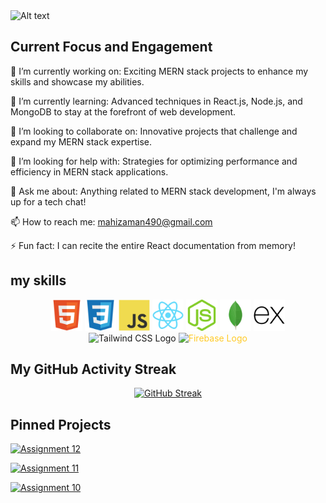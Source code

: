 
<img src="https://i.ibb.co/p1Jrvtz/Project-Timeline-page-0001.jpg" alt="Alt text">




## Current Focus and Engagement
🔭 I’m currently working on: Exciting MERN stack projects to enhance my skills and showcase my abilities.

🌱 I’m currently learning: Advanced techniques in React.js, Node.js, and MongoDB to stay at the forefront of web development.

👯 I’m looking to collaborate on: Innovative projects that challenge and expand my MERN stack expertise.

🤔 I’m looking for help with: Strategies for optimizing performance and efficiency in MERN stack applications.

💬 Ask me about: Anything related to MERN stack development, I'm always up for a tech chat!

📫 How to reach me: mahizaman490@gmail.com

⚡ Fun fact: I can recite the entire React documentation from memory!

## my skills


<p align="center">
    <img src="https://raw.githubusercontent.com/devicons/devicon/master/icons/html5/html5-original.svg" alt="HTML Logo" width="50" height="50">
    <img src="https://raw.githubusercontent.com/devicons/devicon/master/icons/css3/css3-original.svg" alt="CSS Logo" width="50" height="50">
    <img src="https://raw.githubusercontent.com/devicons/devicon/master/icons/javascript/javascript-original.svg" alt="JavaScript Logo" width="50" height="50">
    <img src="https://raw.githubusercontent.com/devicons/devicon/master/icons/react/react-original.svg" alt="React Logo" width="50" height="50">
    <img src="https://raw.githubusercontent.com/devicons/devicon/master/icons/nodejs/nodejs-original.svg" alt="Node.js Logo" width="50" height="50">
    <img src="https://raw.githubusercontent.com/devicons/devicon/master/icons/mongodb/mongodb-original.svg" alt="MongoDB Logo" width="50" height="50">
    <img src="https://raw.githubusercontent.com/devicons/devicon/master/icons/express/express-original.svg" alt="Express.js Logo" width="50" height="50">
    <img src="https://simpleicons.org/icons/tailwindcss.svg" alt="Tailwind CSS Logo" width="50" height="50">
    <img src="https://simpleicons.org/icons/firebase.svg" alt="Firebase Logo" width="50" height="50" style="color: #FFCA28">
</p>


## My GitHub Activity Streak
<div align="center">
  <a href="https://git.io/streak-stats">
    <img src="https://github-readme-streak-stats.herokuapp.com?user=mahizaman490&theme=dark" alt="GitHub Streak" />
  </a>
</div>

## Pinned Projects

[![Assignment 12](https://github-readme-stats.vercel.app/api/pin/?username=mahizaman490&repo=assignment-12-client-side-)](https://github.com/mahizaman490/assignment-12-client-side-)

[![Assignment 11](https://github-readme-stats.vercel.app/api/pin/?username=mahizaman490&repo=assignment-11-client-side-)](https://github.com/mahizaman490/assignment-11-client-side-)

[![Assignment 10](https://github-readme-stats.vercel.app/api/pin/?username=mahizaman490&repo=assignment-10-client-side-)](https://github.com/mahizaman490/assignment-10-client-side-)


